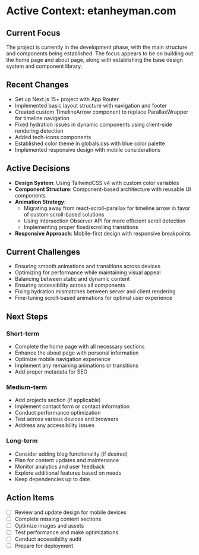 # Active Context: etanheyman.com

## Current Focus

The project is currently in the development phase, with the main structure and components being established. The focus appears to be on building out the home page and about page, along with establishing the base design system and component library.

## Recent Changes

- Set up Next.js 15+ project with App Router
- Implemented basic layout structure with navigation and footer
- Created custom TimelineArrow component to replace ParallaxWrapper for timeline navigation
- Fixed hydration issues in dynamic components using client-side rendering detection
- Added tech-icons components
- Established color theme in globals.css with blue color palette
- Implemented responsive design with mobile considerations

## Active Decisions

- **Design System**: Using TailwindCSS v4 with custom color variables
- **Component Structure**: Component-based architecture with reusable UI components
- **Animation Strategy**: 
  - Migrating away from react-scroll-parallax for timeline arrow in favor of custom scroll-based solutions
  - Using Intersection Observer API for more efficient scroll detection
  - Implementing proper fixed/scrolling transitions
- **Responsive Approach**: Mobile-first design with responsive breakpoints

## Current Challenges

- Ensuring smooth animations and transitions across devices
- Optimizing for performance while maintaining visual appeal
- Balancing between static and dynamic content
- Ensuring accessibility across all components
- Fixing hydration mismatches between server and client rendering
- Fine-tuning scroll-based animations for optimal user experience

## Next Steps

### Short-term

- Complete the home page with all necessary sections
- Enhance the about page with personal information
- Optimize mobile navigation experience
- Implement any remaining animations or transitions
- Add proper metadata for SEO

### Medium-term

- Add projects section (if applicable)
- Implement contact form or contact information
- Conduct performance optimization
- Test across various devices and browsers
- Address any accessibility issues

### Long-term

- Consider adding blog functionality (if desired)
- Plan for content updates and maintenance
- Monitor analytics and user feedback
- Explore additional features based on needs
- Keep dependencies up to date

## Action Items

- [ ] Review and update design for mobile devices
- [ ] Complete missing content sections
- [ ] Optimize images and assets
- [ ] Test performance and make optimizations
- [ ] Conduct accessibility audit
- [ ] Prepare for deployment
